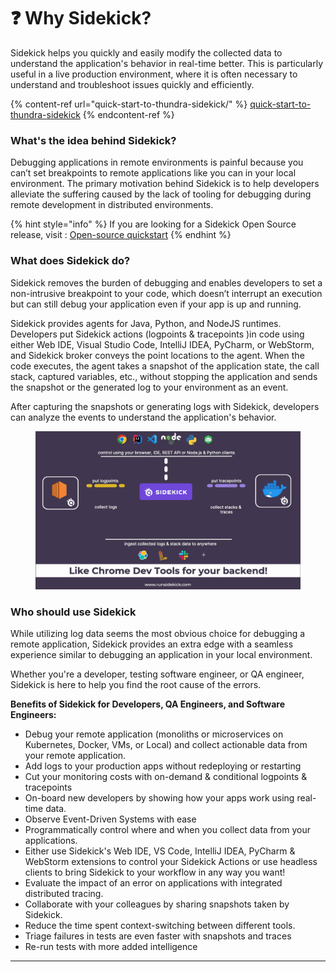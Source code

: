 # ❓ Why Sidekick?

Sidekick helps you quickly and easily modify the collected data to understand the application's behavior in real-time better. This is particularly useful in a live production environment, where it is often necessary to understand and troubleshoot issues quickly and efficiently.

{% content-ref url="quick-start-to-thundra-sidekick/" %}
[quick-start-to-thundra-sidekick](quick-start-to-thundra-sidekick/README.md)
{% endcontent-ref %}

### What's the idea behind Sidekick?

Debugging applications in remote environments is painful because you can’t set breakpoints to remote applications like you can in your local environment. The primary motivation behind Sidekick is to help developers alleviate the suffering caused by the lack of tooling for debugging during remote development in distributed environments.

{% hint style="info" %}
If you are looking for a Sidekick Open Source release, visit :  [Open-source quickstart](open-source/quick-start.md)
{% endhint %}

### What does Sidekick do?&#x20;

Sidekick removes the burden of debugging and enables developers to set a non-intrusive breakpoint to your code, which doesn’t interrupt an execution but can still debug your application even if your app is up and running.

Sidekick provides agents for Java, Python, and NodeJS runtimes. Developers put Sidekick actions (logpoints & tracepoints )in code using either Web IDE, Visual Studio Code, IntelliJ IDEA, PyCharm, or WebStorm, and Sidekick broker conveys the point locations to the agent. When the code executes, the agent takes a snapshot of the application state, the call stack, captured variables, etc., without stopping the application and sends the snapshot or the generated log to your environment as an event.&#x20;

After capturing the snapshots or generating logs with Sidekick, developers can analyze the events to understand the application's behavior.

<figure><img src=".gitbook/assets/HowSidekickWorks.gif" alt="" /><figcaption></figcaption></figure>



### Who should use Sidekick

While utilizing log data seems the most obvious choice for debugging a remote application, Sidekick provides an extra edge with a seamless experience similar to debugging an application in your local environment.

Whether you're a developer, testing software engineer, or QA engineer, Sidekick is here to help you find the root cause of the errors.

**Benefits of Sidekick for Developers, QA Engineers, and Software Engineers:**

* Debug your remote application (monoliths or microservices on Kubernetes, Docker, VMs, or Local) and collect actionable data from your remote application.
* Add logs to your production apps without redeploying or restarting
* Cut your monitoring costs with on-demand & conditional logpoints & tracepoints
* On-board new developers by showing how your apps work using real-time data.
* Observe Event-Driven Systems with ease
* Programmatically control where and when you collect data from your applications.
* Either use Sidekick's Web IDE, VS Code, IntelliJ IDEA, PyCharm & WebStorm extensions to control your Sidekick Actions or use headless clients to bring Sidekick to your workflow in any way you want!
* Evaluate the impact of an error on applications with integrated distributed tracing.
* Collaborate with your colleagues by sharing snapshots taken by Sidekick.
* Reduce the time spent context-switching between different tools.
* Triage failures in tests are even faster with snapshots and traces
* Re-run tests with more added intelligence

****
